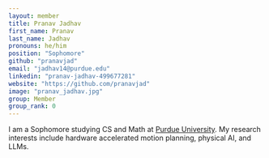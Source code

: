 ```yaml
---
layout: member
title: Pranav Jadhav
first_name: Pranav
last_name: Jadhav
pronouns: he/him
position: "Sophomore"
github: "pranavjad"
email: "jadhav14@purdue.edu"
linkedin: "pranav-jadhav-499677281"
website: "https://github.com/pranavjad"
image: "pranav_jadhav.jpg"
group: Member
group_rank: 0
---
```


I am a Sophomore studying CS and Math at [Purdue University](https://www.purdue.edu/). My research interests include hardware accelerated motion planning, physical AI, and LLMs.